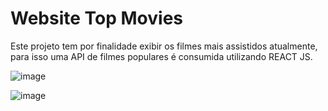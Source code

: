 # Website Top Movies

Este projeto tem por finalidade exibir os filmes mais assistidos atualmente, para isso uma API de filmes populares é consumida utilizando REACT JS.


![image](https://user-images.githubusercontent.com/77743378/182514838-0c800fe9-541f-4cbc-8ffe-22ce38f71a74.png)


![image](https://user-images.githubusercontent.com/77743378/182514666-708d3dd0-cdff-4e2b-8da9-73c94a120ede.png)
